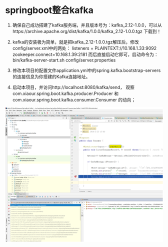 # springboot整合kafka
1. 确保自己成功搭建了kafka服务端，并且版本号为：kafka_2.12-1.0.0，可以从https://archive.apache.org/dist/kafka/1.0.0/kafka_2.12-1.0.0.tgz 下载到！

2. kafka的安装极为简单，就是把kafka_2.12-1.0.0.tgz解压后，修改config/server.xml中的两处：
     listeners = PLAINTEXT://10.168.1.33:9092
     zookeeper.connect=10.168.1.39:2181
而后直接启动它即可，启动命令为：bin/kafka-server-start.sh config/server.properties

3. 修改本项目的配置文件application.yml中的spring.kafka.bootstrap-servers的连接信息为你搭建的Kafka连接地址。

4. 启动本项目，并访问http://localhost:8080/kafka/send，
观察com.xiaour.spring.boot.kafka.producer.Producer
和com.xiaour.spring.boot.kafka.consumer.Consumer
的动向；

![comsumer](https://github.com/marcusfang/SpringBoot-Kafka/blob/master/src/main/resources/static/comsumer.png)